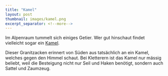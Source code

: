 ```yaml
---
title: "Kamel"
layout: post
thumbnail: images/kamel.png
excerpt_separator: <!--more-->
---
```


Im Alpenraum tummelt sich einiges Getier. Wer gut hinschaut findet vielleicht sogar ein [Kamel](https://s.geo.admin.ch/ttht0eerzgya).

Dieser Granitzacken erinnert von Süden aus tatsächlich an ein Kamel, welches gegen den Himmel schaut. Bei Kletterern ist das Kamel nur mässig beliebt, weil die Besteigung nicht nur Seil und Haken benötigt, sondern auch Sattel und Zaumzeug.

<!--more-->
